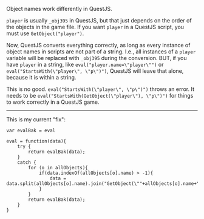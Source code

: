 Object names work differently in QuestJS.

```player``` is usually ```_obj395``` in QuestJS, but that just depends on the order of the objects in the game file.  If you want ```player``` in a QuestJS script, you must use ```GetObject("player")```.

Now, QuestJS converts everything correctly, as long as every instance of object names in scripts are not part of a string.  I.e., all instances of a ```player``` variable will be replaced with ```_obj395``` during the conversion.  BUT, if you have ```player``` in a string, like ```eval("player.name=\"player\"")``` or ```eval("StartsWith(\"player\", \"p\")")```, QuestJS will leave that alone, because it is within a string.

This is no good.  ```eval("StartsWith(\"player\", \"p\")")``` throws an error.  It needs to be ```eval("StartsWith(GetObject(\"player\"), \"p\")")``` for things to work correctly in a QuestJS game.



---
This is my current "fix":

```
var evalBak = eval

eval = function(data){
	try {
		return evalBak(data);
	}
	catch {
		for (o in allObjects){
			if(data.indexOf(allObjects[o].name) > -1){
				data = data.split(allObjects[o].name).join("GetObject(\""+allObjects[o].name+"\")");
			}
		}
		return evalBak(data);
	}
}
```